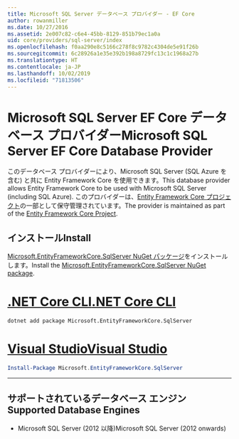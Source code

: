 ```yaml
---
title: Microsoft SQL Server データベース プロバイダー - EF Core
author: rowanmiller
ms.date: 10/27/2016
ms.assetid: 2e007c82-c6e4-45bb-8129-851b79ec1a0a
uid: core/providers/sql-server/index
ms.openlocfilehash: f0aa290e8c5166c278f8c9782c4304de5e91f26b
ms.sourcegitcommit: 6c28926a1e35e392b198a8729fc13c1c1968a27b
ms.translationtype: HT
ms.contentlocale: ja-JP
ms.lasthandoff: 10/02/2019
ms.locfileid: "71813506"
---
```

# <a name="microsoft-sql-server-ef-core-database-provider"></a><span data-ttu-id="a5be1-102">Microsoft SQL Server EF Core データベース プロバイダー</span><span class="sxs-lookup"><span data-stu-id="a5be1-102">Microsoft SQL Server EF Core Database Provider</span></span>

<span data-ttu-id="a5be1-103">このデータベース プロバイダーにより、Microsoft SQL Server (SQL Azure を含む) と共に Entity Framework Core を使用できます。</span><span class="sxs-lookup"><span data-stu-id="a5be1-103">This database provider allows Entity Framework Core to be used with Microsoft SQL Server (including SQL Azure).</span></span> <span data-ttu-id="a5be1-104">このプロバイダーは、[Entity Framework Core プロジェクト](https://github.com/aspnet/EntityFrameworkCore)の一部として保守管理されています。</span><span class="sxs-lookup"><span data-stu-id="a5be1-104">The provider is maintained as part of the [Entity Framework Core Project](https://github.com/aspnet/EntityFrameworkCore).</span></span>

## <a name="install"></a><span data-ttu-id="a5be1-105">インストール</span><span class="sxs-lookup"><span data-stu-id="a5be1-105">Install</span></span>

<span data-ttu-id="a5be1-106">[Microsoft.EntityFrameworkCore.SqlServer NuGet パッケージ](https://www.nuget.org/packages/Microsoft.EntityFrameworkCore.SqlServer/)をインストールします。</span><span class="sxs-lookup"><span data-stu-id="a5be1-106">Install the [Microsoft.EntityFrameworkCore.SqlServer NuGet package](https://www.nuget.org/packages/Microsoft.EntityFrameworkCore.SqlServer/).</span></span>

# <a name="net-core-clitabdotnet-core-cli"></a>[<span data-ttu-id="a5be1-107">.NET Core CLI</span><span class="sxs-lookup"><span data-stu-id="a5be1-107">.NET Core CLI</span></span>](#tab/dotnet-core-cli)

``` console
dotnet add package Microsoft.EntityFrameworkCore.SqlServer
```

# <a name="visual-studiotabvs"></a>[<span data-ttu-id="a5be1-108">Visual Studio</span><span class="sxs-lookup"><span data-stu-id="a5be1-108">Visual Studio</span></span>](#tab/vs)

``` powershell
Install-Package Microsoft.EntityFrameworkCore.SqlServer
```

***

## <a name="supported-database-engines"></a><span data-ttu-id="a5be1-109">サポートされているデータベース エンジン</span><span class="sxs-lookup"><span data-stu-id="a5be1-109">Supported Database Engines</span></span>

* <span data-ttu-id="a5be1-110">Microsoft SQL Server (2012 以降)</span><span class="sxs-lookup"><span data-stu-id="a5be1-110">Microsoft SQL Server (2012 onwards)</span></span>
